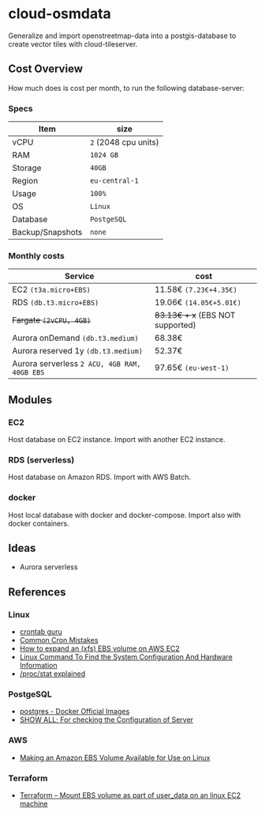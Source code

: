 # cloud-osmdata
Generalize and import openstreetmap-data into a postgis-database to create vector tiles with cloud-tileserver.

## Cost Overview

How much does is cost per month, to run the following database-server:

### Specs

Item | size
---|---
vCPU | `2` (2048 cpu units)
RAM | `1024 GB`
Storage | `40GB`
Region | `eu-central-1`
Usage | `100%`
OS | `Linux`
Database | `PostgeSQL`
Backup/Snapshots | `none`

### Monthly costs

Service | cost
---|---
EC2 `(t3a.micro+EBS)` | 11.58€ `(7.23€+4.35€)` 
RDS `(db.t3.micro+EBS)` | 19.06€ `(14.05€+5.01€)`
~~Fargate `(2vCPU, 4GB)`~~ | ~~83.13€ + x~~ (EBS NOT supported)
Aurora onDemand `(db.t3.medium)` | 68.38€
Aurora reserved 1y `(db.t3.medium)` | 52.37€
Aurora serverless `2 ACU, 4GB RAM, 40GB EBS` | 97.65€ `(eu-west-1)`

## Modules

### EC2

Host database on EC2 instance. Import with another EC2 instance.

### RDS (serverless)

Host database on Amazon RDS. Import with AWS Batch.

### docker

Host local database with docker and docker-compose. Import also with docker containers.

## Ideas

- Aurora serverless

## References

### Linux

- [crontab guru](https://crontab.guru)
- [Common Cron Mistakes](http://www.alleft.com/sysadmin/common-cron-mistakes/)
- [How to expand an (xfs) EBS volume on AWS EC2](https://www.cloudinsidr.com/content/how-to-expand-an-xfs-ebs-volume-on-aws-ec2/)
- [Linux Command To Find the System Configuration And Hardware Information](https://www.cyberciti.biz/faq/linux-command-to-find-the-system-configuration-and-hardware-information/)
- [/proc/stat explained](https://www.linuxhowtos.org/System/procstat.htm)

### PostgeSQL

- [postgres - Docker Official Images](https://hub.docker.com/_/postgres)
- [SHOW ALL; For checking the Configuration of Server ](https://www.dbrnd.com/2018/04/postgresql-show-all-for-checking-the-configuration-of-server/)

### AWS 

- [Making an Amazon EBS Volume Available for Use on Linux](https://docs.aws.amazon.com/AWSEC2/latest/UserGuide/ebs-using-volumes.html)

### Terraform

- [Terraform – Mount EBS volume as part of user_data on an linux EC2 machine](http://www.sanjeevnandam.com/blog/ec2-mount-ebs-volume-during-launch-time)



